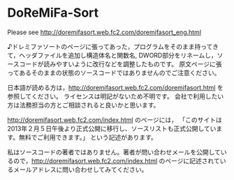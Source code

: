 # DoReMiFa-Sort

Please see http://doremifasort.web.fc2.com/doremifasort_eng.html  

♪ドレミファソートのページに張ってあった，プログラムをそのまま持ってきて，ヘッダファイルを追加し構造体名と関数名, DWORD部分をリネームし，ソースコードが読みやすいように改行などを調整したものです。
原文ページに張ってあるそのままの状態のソースコードではありませんのでご注意ください。

日本語が読める方は，http://doremifasort.web.fc2.com/doremifasort.html を参照してください。
ライセンスは明記がないため不明です。
会社で利用したい方は法務担当の方とご相談されると良いかと思います。

http://doremifasort.web.fc2.com/index.html のページには，
「このサイトは2013年２月５日午後より正式公開に移行し、ソースリストも正式公開しています。無料でご利用できます。」
という記述があります。

私はソースコードの著者ではありません。著者が問い合わせメールを公開しているので，http://doremifasort.web.fc2.com/index.html のページに記述されているメールアドレスに問い合わせしてみてください。

